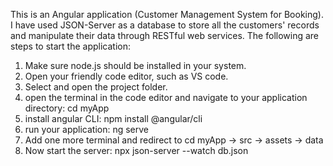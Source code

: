 This is an Angular application (Customer Management System for Booking). 
I have used JSON-Server as a database to store all the customers' records and manipulate their data through RESTful web services.
The following are steps to start the application:

1. Make sure node.js should be installed in your system.
2. Open your friendly code editor, such as VS code.
3. Select and open the project folder.
4. open the terminal in the code editor and navigate to your application directory: cd myApp
5. install angular CLI: npm install @angular/cli
6. run your application: ng serve
7. Add one more terminal and redirect to cd myApp -> src -> assets -> data
8. Now start the server: npx json-server --watch db.json
